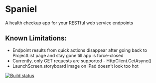 # Spaniel
 A health checkup app for your RESTful web service endpoints

## Known Limitations: 
 - Endpoint results from quick actions disappear after going back to ProjectList page and stay gone till app is force-closed
 - Currently, only GET requests are supported - HttpClient.GetAsync()
 - LaunchScreen.storyboard image on iPad doesn’t look too hot


[![Build status](https://build.appcenter.ms/v0.1/apps/8edd5bde-f44e-4474-89d8-7c13fbb9f365/branches/master/badge)](https://appcenter.ms)
